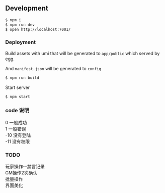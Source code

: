 ## Development

```bash
$ npm i
$ npm run dev
$ open http://localhost:7001/
```

### Deployment

Build assets with umi that will be generated to `app/public` which served by egg.

And `manifest.json` will be generated to `config`

```bash
$ npm run build
```

Start server

```bash
$ npm start
```

### code 说明
0 一般成功  
1 一般错误  
-10 没有登陆  
-11 没有权限  

### TODO
玩家操作--禁言记录  
GM操作2次确认  
批量操作  
界面美化




